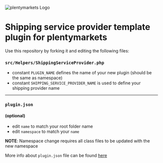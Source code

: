 ![plentymarkets Logo](http://www.plentymarkets.eu/layout/pm/images/logo/plentymarkets-logo.jpg)

# Shipping service provider template plugin for plentymarkets

Use this repository by forking it and editing the following files:

### `src/Helpers/ShippingServiceProvider.php`
- constant `PLUGIN_NAME` defines the name of your new plugin (should be the same as namespace)
- constant `SHIPPING_SERVICE_PROVIDER_NAME` is used to define your shipping provider name

---

### `plugin.json`
#### (optional)
- edit `name` to match your root folder name
- edit `namespace` to match your `name`

**NOTE**: Namespace change requires all class files to be updated with the new namespace

More info about `plugin.json` file can be found [here](https://developers.plentymarkets.com/en-gb/developers/main/plugin-definition.html)

